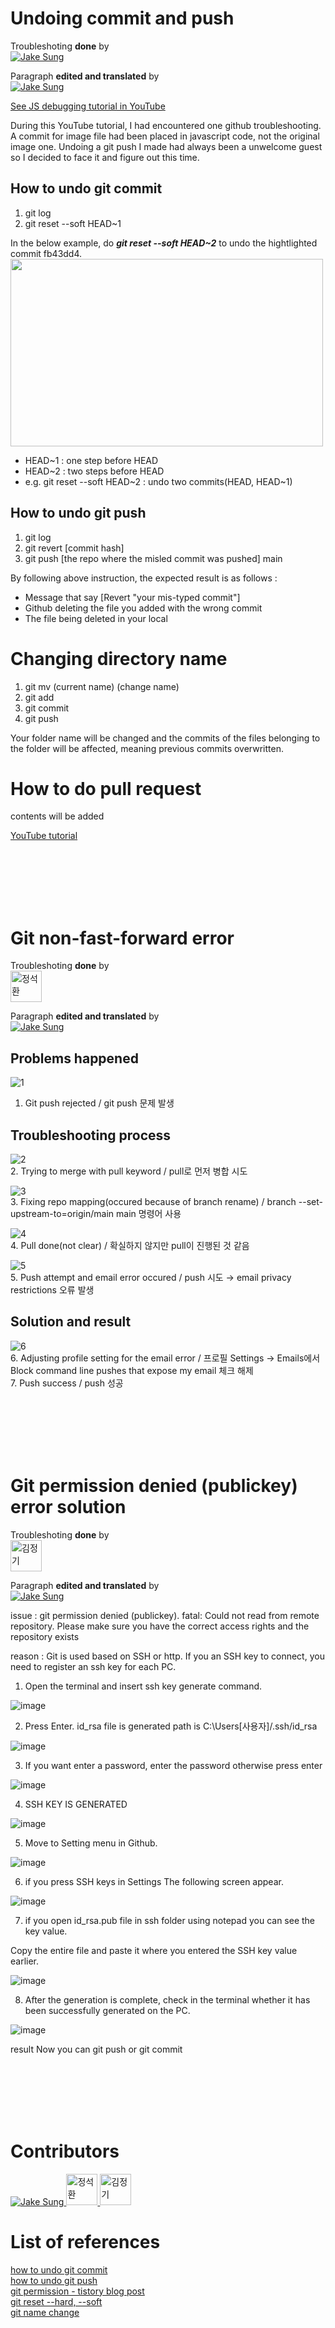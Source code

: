 # Undoing commit and push 
Troubleshoting <strong>done</strong> by <br/>
<a href="https://github.com/developerasun">
<img src="https://github.com/developerasun.png?size=50" alt="Jake Sung"/>
</a>

Paragraph <strong>edited and translated</strong> by <br/>
<a href="https://github.com/developerasun">
<img src="https://github.com/developerasun.png?size=50" alt="Jake Sung"/>
</a>

[See JS debugging tutorial in YouTube](https://www.youtube.com/watchv=eGpCdJ8DDaM&t=81s)

During this YouTube tutorial, I had encountered one github troubleshooting. A commit for image file had been placed in javascript code, not the original image one. Undoing a git push I made had always been a unwelcome guest so I decided to face it and figure out this time.

## How to undo git commit
<ol>
  <li>git log</li>
  <li>git reset --soft HEAD~1</li>
</ol>


In the below example, do __*git reset --soft HEAD~2*__ to undo the hightlighted commit fb43dd4.  
<img src="https://user-images.githubusercontent.com/83855174/137629565-f74687a9-c5be-40aa-8c0c-f7875b750270.png" width=500px height=300px/>  

<ul>
  <li>HEAD~1 : one step before HEAD</li>  
  <li>HEAD~2 : two steps before HEAD</li>  
  <li>e.g. git reset --soft HEAD~2  : undo two commits(HEAD, HEAD~1)</li>  
</ul>

## How to undo git push 
<ol>
  <li>git log</li>
  <li>git revert [commit hash]</li>
  <li>git push [the repo where the misled commit was pushed] main</li>
</ol>

By following above instruction, the expected result is as follows : 
<ul>
  <li>Message that say [Revert "your mis-typed commit"] </li>
  <li>Github deleting the file you added with the wrong commit</li>
  <li>The file being deleted in your local</li>
</ul>

# Changing directory name
<ol>
  <li>git mv (current name) (change name)</li>
  <li>git add</li>
  <li>git commit</li>
  <li>git push</li>
</ol>
<p>
  Your folder name will be changed and the commits of the files belonging to the folder will be affected, meaning previous commits overwritten.    
</p>

# How to do pull request 
contents will be added

[YouTube tutorial](https://youtu.be/9FZaYz0s8s4)



<br/><br/><br/><br/><br/>

# Git non-fast-forward error
Troubleshoting <strong>done</strong> by <br/>
<a href="https://github.com/jshhhhh">
<img src="https://github.com/jshhhhh.png" width=50px height=50px alt="정석환"/>
</a>

Paragraph <strong>edited and translated</strong> by <br/>
<a href="https://github.com/developerasun">
<img src="https://github.com/developerasun.png?size=50" alt="Jake Sung"/>
</a>


## Problems happened
![1](https://user-images.githubusercontent.com/86046319/138065504-ee12da03-a540-4398-8b88-ae5f7308f46c.png?size=50)<br/>
1. Git push rejected / git push 문제 발생

## Troubleshooting process
![2](https://user-images.githubusercontent.com/86046319/138065599-b4b16381-78ac-4f5a-bb97-fb34c92fcbc2.png)<br/>
2. Trying to merge with pull keyword / pull로 먼저 병합 시도


![3](https://user-images.githubusercontent.com/86046319/138065625-7bed0dc6-43f0-4feb-837d-8bb7b922533f.png)<br/>
3. Fixing repo mapping(occured because of branch rename) / branch --set-upstream-to=origin/main main 명령어 사용


![4](https://user-images.githubusercontent.com/86046319/138065634-5fa4e08c-0ac7-4e4f-ad07-e7d0591a344b.png)<br/>
4. Pull done(not clear) / 확실하지 않지만 pull이 진행된 것 같음


![5](https://user-images.githubusercontent.com/86046319/138065642-9325f635-0b1c-4362-8ebf-a04f94cc8cd9.png)<br/>
5. Push attempt and email error occured / push 시도 → email privacy restrictions 오류 발생


## Solution and result
![6](https://user-images.githubusercontent.com/86046319/138065652-abb41621-63fb-4991-b214-b685401e4a9b.png)<br/>
6. Adjusting profile setting for the email error / 프로필 Settings → Emails에서 Block command line pushes that expose my email 체크 해제 <br/>
7. Push success / push 성공

<br/><br/><br/><br/><br/>

# Git permission denied (publickey) error solution
Troubleshoting <strong>done</strong> by <br/>
<a href="https://github.com/omago123">
<img src="https://github.com/omago123.png" width=50px height=50px alt="김정기"/>
</a>

Paragraph <strong>edited and translated</strong> by <br/>
<a href="https://github.com/developerasun">
<img src="https://github.com/developerasun.png?size=50" alt="Jake Sung"/>
</a>


issue : git permission denied (publickey). fatal: Could not read from remote repository. Please make sure you have the correct access rights and the repository exists

reason : Git is used based on SSH or http. If you an SSH key to connect, you need to register an ssh key for each PC.

1. Open the terminal and insert ssh key generate command.

![image](https://user-images.githubusercontent.com/73014464/138223854-d489bd6c-61aa-465b-a0df-f5d081ccc5cb.png)

2. Press Enter.  id_rsa file is generated path is C:\Users\[사용자]/.ssh/id_rsa 

![image](https://user-images.githubusercontent.com/73014464/138224031-70450f8b-3425-44a6-98b8-1db8875561ab.png)

3. If you want enter a password, enter the password  otherwise press enter

![image](https://user-images.githubusercontent.com/73014464/138225410-9fff0071-5185-4da8-aae1-f6db99659045.png)

4. SSH KEY IS GENERATED

![image](https://user-images.githubusercontent.com/73014464/138225495-36c47afd-8026-4fcf-8470-a298a0123e82.png)

5. Move to Setting menu in Github.

![image](https://user-images.githubusercontent.com/73014464/138225630-1d1165a1-c8cb-4c69-92ed-555e8fbff577.png)

6. if you press SSH keys in Settings The following screen appear.

![image](https://user-images.githubusercontent.com/73014464/138229074-7d427303-add2-4120-8b0e-70989ffb3dbd.png)

7. if you open id_rsa.pub file in ssh folder using notepad you can see the key value.

Copy the entire file and paste it where you entered the SSH key value earlier.

![image](https://user-images.githubusercontent.com/73014464/138229707-c76074d5-ada2-452c-be78-f0f49706d2d0.png)

8. After the generation is complete, check in the terminal whether it has been successfully generated on the PC.

![image](https://user-images.githubusercontent.com/73014464/138230392-59d584da-18bd-48e1-b366-82cea3c13949.png)

result Now you can git push or git commit

<br/><br/><br/><br/><br/>



# Contributors
<a href="https://github.com/developerasun">
<img src="https://github.com/developerasun.png?size=50" alt="Jake Sung"/>
</a>

<a href="https://github.com/jshhhhh">
<img src="https://github.com/jshhhhh.png" width=50px height=50px alt="정석환"/>
</a>

<a href="https://github.com/omago123">
<img src="https://github.com/omago123.png" width=50px height=50px alt="김정기"/>
</a>

# List of references
[how to undo git commit](https://devconnected.com/how-to-undo-last-git-commit/) <br/>
[how to undo git push](https://stackoverflow.com/questions/37606168/how-to-undo-a-git-push) <br/>
[git permission - tistory blog post](https://maliceit.tistory.com/51) <br/>
[git reset --hard, --soft](https://kyounghwan01.github.io/blog/etc/git/git-reset-revert/#reset) <br/>
[git name change](https://blog.naver.com/1740948/222102496323)
